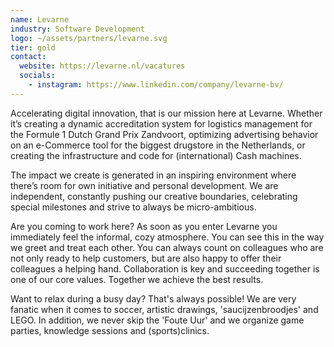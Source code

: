 ```yaml
---
name: Levarne
industry: Software Development
logo: ~/assets/partners/levarne.svg
tier: gold
contact:
  website: https://levarne.nl/vacatures
  socials:
    - instagram: https://www.linkedin.com/company/levarne-bv/
---
```


Accelerating digital innovation, that is our mission here at Levarne. Whether it’s creating a dynamic accreditation system for logistics management for the Formule 1 Dutch Grand Prix Zandvoort, optimizing advertising behavior on an e-Commerce tool for the biggest drugstore in the Netherlands, or creating the infrastructure and code for (international) Cash machines.

The impact we create is generated in an inspiring environment where there’s room for own initiative and personal development. We are independent, constantly pushing our creative boundaries, celebrating special milestones and strive to always be micro-ambitious.

Are you coming to work here? As soon as you enter Levarne you immediately feel the informal, cozy atmosphere. You can see this in the way we greet and treat each other. You can always count on colleagues who are not only ready to help customers, but are also happy to offer their colleagues a helping hand. Collaboration is key and succeeding together is one of our core values. Together we achieve the best results.

Want to relax during a busy day? That's always possible! We are very fanatic when it comes to soccer, artistic drawings, 'saucijzenbroodjes' and LEGO. In addition, we never skip the 'Foute Uur' and we organize game parties, knowledge sessions and (sports)clinics.
